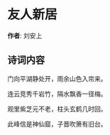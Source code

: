 # 友人新居

**作者**: 刘安上

## 诗词内容

门向平湖静处开，雨余山色入帘来。

连云竞秀千岩竹，隔水飘香一径梅。

观里紫芝元不老，柱头玄鹤几时回。

此峰信是神仙窟，子晋吹箫有旧台。

